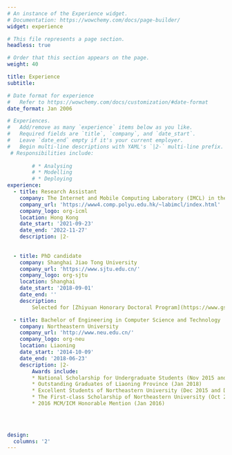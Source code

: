 ```yaml
---
# An instance of the Experience widget.
# Documentation: https://wowchemy.com/docs/page-builder/
widget: experience

# This file represents a page section.
headless: true

# Order that this section appears on the page.
weight: 40

title: Experience
subtitle:

# Date format for experience
#   Refer to https://wowchemy.com/docs/customization/#date-format
date_format: Jan 2006

# Experiences.
#   Add/remove as many `experience` items below as you like.
#   Required fields are `title`, `company`, and `date_start`.
#   Leave `date_end` empty if it's your current employer.
#   Begin multi-line descriptions with YAML's `|2-` multi-line prefix.
 # Responsibilities include:
        
        # * Analysing
        # * Modelling
        # * Deploying
experience:
  - title: Research Assistant 
    company: The Internet and Mobile Computing Laboratory (IMCL) in the Hong Kong Polytechnic University
    company_url: 'https://www4.comp.polyu.edu.hk/~labimcl/index.html'
    company_logo: org-icml
    location: Hong Kong
    date_start: '2021-09-23'
    date_end: '2022-11-27'
    description: |2-
       
        
  - title: PhD candidate
    company: Shanghai Jiao Tong University 
    company_url: 'https://www.sjtu.edu.cn/'
    company_logo: org-sjtu
    location: Shanghai
    date_start: '2018-09-01'
    date_end: ''
    description:
        Selected for [Zhiyuan Honorary Doctoral Program](https://www.gs.sjtu.edu.cn/zljs/bsszyryjh.htm)

  - title: Bachelor of Engineering in Computer Science and Technology
    company: Northeastern University 
    company_url: 'http://www.neu.edu.cn/'
    company_logo: org-neu
    location: Liaoning
    date_start: '2014-10-09'
    date_end: '2018-06-23'
    description: |2-
        Awards include:
        * National Scholarship for Undergraduate Students (Nov 2015 and Nov 2017)
        * Outstanding Graduates of Liaoning Province (Jan 2018)
        * Excellent Students of Northeastern University (Dec 2015 and Dec 2016)
        * The First-class Scholarship of Northeastern University (Oct 2015 and Oct 2016)
        * 2016 MCM/ICM Honorable Mention (Jan 2016)
        

        

design:
  columns: '2'
---
```

